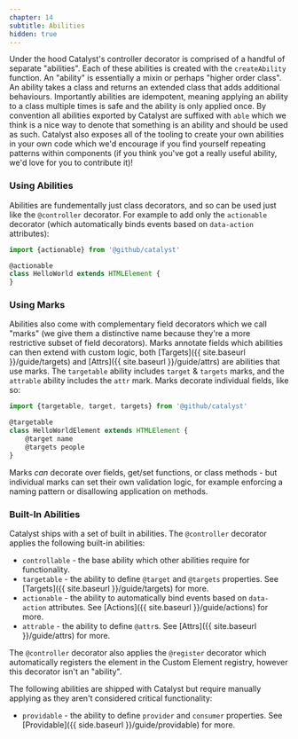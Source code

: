 ```yaml
---
chapter: 14
subtitle: Abilities
hidden: true
---
```


Under the hood Catalyst's controller decorator is comprised of a handful of separate "abilities". Each of these abilities is created with the `createAbility` function. An "ability" is essentially a mixin or perhaps "higher order class". An ability takes a class and returns an extended class that adds additional behaviours. Importantly abilities are idempotent, meaning applying an ability to a class multiple times is safe and the ability is only applied once. By convention all abilities exported by Catalyst are suffixed with `able` which we think is a nice way to denote that something is an ability and should be used as such. Catalyst also exposes all of the tooling to create your own abilities in your own code which we'd encourage if you find yourself repeating patterns within components (if you think you've got a really useful ability, we'd love for you to contribute it)!

### Using Abilities

Abilities are fundementally just class decorators, and so can be used just like the `@controller` decorator. For example to add only the `actionable` decorator (which automatically binds events based on `data-action` attributes):

```typescript
import {actionable} from '@github/catalyst'

@actionable
class HelloWorld extends HTMLElement {
}
```

### Using Marks

Abilities also come with complementary field decorators which we call "marks" (we give them a distinctive name because they're a more restrictive subset of field decorators). Marks annotate fields which abilities can then extend with custom logic, both [Targets]({{ site.baseurl }}/guide/targets) and [Attrs]({{ site.baseurl }}/guide/attrs) are abilities that use marks. The `targetable` ability includes `target` & `targets` marks, and the `attrable` ability includes the `attr` mark. Marks decorate individual fields, like so:

```typescript
import {targetable, target, targets} from '@github/catalyst'

@targetable
class HelloWorldElement extends HTMLElement {
    @target name
    @targets people
}
```

Marks _can_ decorate over fields, get/set functions, or class methods - but individual marks can set their own validation logic, for example enforcing a naming pattern or disallowing application on methods.

### Built-In Abilities

Catalyst ships with a set of built in abilities. The `@controller` decorator applies the following built-in abilities:

- `controllable` - the base ability which other abilities require for functionality.
- `targetable` - the ability to define `@target` and `@targets` properties. See [Targets]({{ site.baseurl }}/guide/targets) for more.
- `actionable` - the ability to automatically bind events based on `data-action` attributes. See [Actions]({{ site.baseurl }}/guide/actions) for more.
- `attrable` - the ability to define `@attr`s. See [Attrs]({{ site.baseurl }}/guide/attrs) for more.

The `@controller` decorator also applies the `@register` decorator which automatically registers the element in the Custom Element registry, however this decorator isn't an "ability".

The following abilities are shipped with Catalyst but require manually applying as they aren't considered critical functionality:

 - `providable` - the ability to define `provider` and `consumer` properties. See [Providable]({{ side.baseurl }}/guide/providable) for more.
